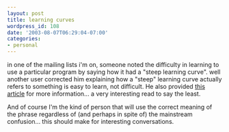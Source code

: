 ```yaml
---
layout: post
title: learning curves
wordpress_id: 108
date: '2003-08-07T06:29:04-07:00'
categories:
- personal
---
```

in one of the mailing lists i'm on, someone noted the difficulty in learning to use a particular program by saying how
it had a "steep learning curve". well another user corrected him explaining how a "steep" learning curve actually refers
to something is easy to learn, not difficult.  He also provided <a
href="http://www.crh.noaa.gov/library/Grammar/Learn-curve.html">this article</a> for more information... a very
interesting read to say the least.

And of course I'm the kind of person that will use the correct meaning of the phrase regardless of (and perhaps in spite
of) the mainstream confusion... this should make for interesting conversations.
